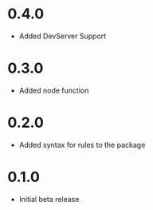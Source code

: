 # 0.4.0
- Added DevServer Support

# 0.3.0
- Added node function

# 0.2.0
- Added syntax for rules to the package

# 0.1.0
- Initial beta release
